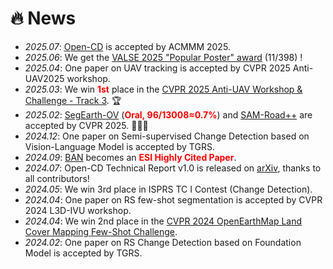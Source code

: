 # 🔥 News
- *2025.07*: [Open-CD](https://github.com/likyoo/open-cd) is accepted by ACMMM 2025.
- *2025.06*: We get the [VALSE 2025 "Popular Poster" award](https://valser.org/2025/#/poster) (11/398) !
- *2025.04*: One paper on UAV tracking is accepted by CVPR 2025 Anti-UAV2025 workshop.
- *2025.03*: We win <b><font color="red">1st</font></b> place in the [CVPR 2025 Anti-UAV Workshop & Challenge - Track 3](https://anti-uav.github.io/). 🏆
- *2025.02*: [SegEarth-OV](https://likyoo.github.io/SegEarth-OV/) (<b><font color="red">Oral, 96/13008≈0.7%</font></b>) and [SAM-Road++](https://arxiv.org/abs/2411.16733) are accepted by CVPR 2025. 🎉🎉🎉
- *2024.12*: One paper on Semi-supervised Change Detection based on Vision-Language Model is accepted by TGRS.
- *2024.09*: [BAN](https://arxiv.org/abs/2312.01163) becomes an <b><font color="red">ESI Highly Cited Paper</font></b>.
- *2024.07*: Open-CD Technical Report v1.0 is released on [arXiv](https://arxiv.org/abs/2407.15317), thanks to all contributors!
- *2024.05*: We win 3rd place in ISPRS TC I Contest (Change Detection).
- *2024.04*: One paper on RS few-shot segmentation is accepted by CVPR 2024 L3D-IVU workshop.
- *2024.04*: We win 2nd place in the [CVPR 2024 OpenEarthMap Land Cover Mapping Few-Shot Challenge](https://cliffbb.github.io/OEM-Fewshot-Challenge/).
- *2024.02*: One paper on RS Change Detection based on Foundation Model is accepted by TGRS.
